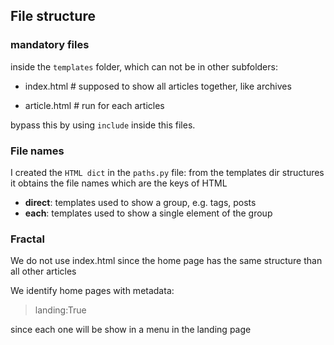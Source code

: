 ## File structure

### mandatory files 

inside the `templates` folder, which can not be in other subfolders:

-	index.html 	# supposed to show all articles together, like archives

-	article.html # run for each articles

bypass this by using `include` inside this files.

### File names

I created the `HTML dict` in the `paths.py` file:
	from the templates dir structures it obtains the file names which are the keys of HTML



- **direct**: templates used to show a group, e.g. tags, posts
- **each**: templates used to show a single element of the group

### Fractal

We do not use index.html since the home page has the same structure than all other articles

We identify home pages with metadata: 

>	landing:True

since each one will be show in a menu in the landing page